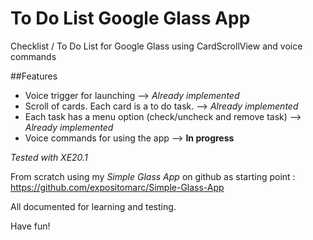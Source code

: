 To Do List Google Glass App
===============

Checklist / To Do List for Google Glass using CardScrollView and voice commands

##Features

 * Voice trigger for launching  --> *Already implemented*
 * Scroll of cards. Each card is a to do task.   --> *Already implemented*
 * Each task has a menu option (check/uncheck and remove task)  --> *Already implemented*
 * Voice commands for using the app --> **In progress**
 


  
*Tested with XE20.1*

From scratch using my *Simple Glass App* on github as starting point : https://github.com/expositomarc/Simple-Glass-App


All documented for learning and testing. 


Have fun!

